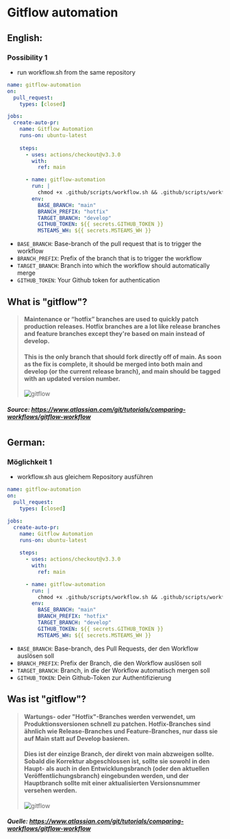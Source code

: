 # Gitflow automation

## English:

### Possibility 1
- run workflow.sh from the same repository

```yaml
name: gitflow-automation
on:
  pull_request:
    types: [closed]

jobs:
  create-auto-pr:
    name: Gitflow Automation
    runs-on: ubuntu-latest
    
    steps:
      - uses: actions/checkout@v3.3.0
        with:
          ref: main

      - name: gitflow-automation
        run: | 
          chmod +x .github/scripts/workflow.sh && .github/scripts/workflow.sh
        env:
          BASE_BRANCH: "main"
          BRANCH_PREFIX: "hotfix"
          TARGET_BRANCH: "develop"
          GITHUB_TOKEN: ${{ secrets.GITHUB_TOKEN }}
          MSTEAMS_WH: ${{ secrets.MSTEAMS_WH }}
```
- `BASE_BRANCH`: Base-branch of the pull request that is to trigger the workflow
- `BRANCH_PREFIX`: Prefix of the branch that is to trigger the workflow
- `TARGET_BRANCH`: Branch into which the workflow should automatically merge
- `GITHUB_TOKEN`: Your Github token for authentication

## What is "gitflow"?

> #### Maintenance or “hotfix” branches are used to quickly patch production releases. Hotfix branches are a lot like release branches and feature branches except they're based on main instead of develop.
> #### This is the only branch that should fork directly off of main. As soon as the fix is complete, it should be merged into both main and develop (or the current release branch), and main should be tagged with an updated version number.
> ![gitflow](https://wac-cdn.atlassian.com/dam/jcr:cc0b526e-adb7-4d45-874e-9bcea9898b4a/04%20Hotfix%20branches.svg?cdnVersion=760 "")
##### Source: https://www.atlassian.com/git/tutorials/comparing-workflows/gitflow-workflow

#

## German:

### Möglichkeit 1
- workflow.sh aus gleichem Repository ausführen

```yaml
name: gitflow-automation
on:
  pull_request:
    types: [closed]

jobs:
  create-auto-pr:
    name: Gitflow Automation
    runs-on: ubuntu-latest
    
    steps:
      - uses: actions/checkout@v3.3.0
        with:
          ref: main

      - name: gitflow-automation
        run: | 
          chmod +x .github/scripts/workflow.sh && .github/scripts/workflow.sh
        env:
          BASE_BRANCH: "main"
          BRANCH_PREFIX: "hotfix"
          TARGET_BRANCH: "develop"
          GITHUB_TOKEN: ${{ secrets.GITHUB_TOKEN }}
          MSTEAMS_WH: ${{ secrets.MSTEAMS_WH }}
```
- `BASE_BRANCH`: Base-branch, des Pull Requests, der den Workflow auslösen soll
- `BRANCH_PREFIX`: Prefix der Branch, die den Workflow auslösen soll
- `TARGET_BRANCH`: Branch, in die der Workflow automatisch mergen soll
- `GITHUB_TOKEN`: Dein Github-Token zur Authentifizierung

## Was ist "gitflow"?

> #### Wartungs- oder "Hotfix"-Branches werden verwendet, um Produktionsversionen schnell zu patchen. Hotfix-Branches sind ähnlich wie Release-Branches und Feature-Branches, nur dass sie auf Main statt auf Develop basieren.
> #### Dies ist der einzige Branch, der direkt von main abzweigen sollte. Sobald die Korrektur abgeschlossen ist, sollte sie sowohl in den Haupt- als auch in den Entwicklungsbranch (oder den aktuellen Veröffentlichungsbranch) eingebunden werden, und der Hauptbranch sollte mit einer aktualisierten Versionsnummer versehen werden.
> ![gitflow](https://wac-cdn.atlassian.com/dam/jcr:cc0b526e-adb7-4d45-874e-9bcea9898b4a/04%20Hotfix%20branches.svg?cdnVersion=760 "Quelle: ")
##### Quelle: https://www.atlassian.com/git/tutorials/comparing-workflows/gitflow-workflow